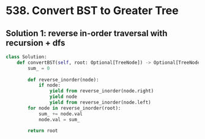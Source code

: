 # 538. Convert BST to Greater Tree

## Solution 1: reverse in-order traversal with recursion + dfs

```py
class Solution:
    def convertBST(self, root: Optional[TreeNode]) -> Optional[TreeNode]:
        sum_ = 0
        
        def reverse_inorder(node):
            if node:
                yield from reverse_inorder(node.right)
                yield node
                yield from reverse_inorder(node.left)
        for node in reverse_inorder(root):
            sum_ += node.val
            node.val = sum_
            
        return root
```